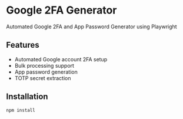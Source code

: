 # Google 2FA Generator

Automated Google 2FA and App Password Generator using Playwright

## Features
- Automated Google account 2FA setup
- Bulk processing support
- App password generation
- TOTP secret extraction

## Installation
```bash
npm install
